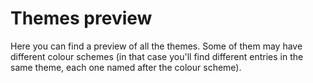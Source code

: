 # Themes preview

Here you can find a preview of all the themes. Some of them may have different colour schemes (in that case you'll find different entries in the same theme, each one named after the colour scheme).
